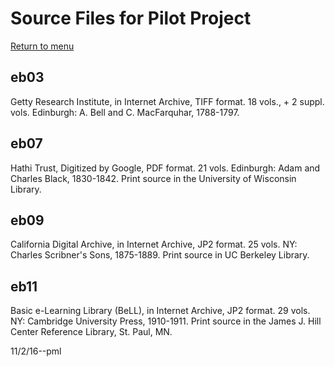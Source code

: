 # Source Files for Pilot Project

[Return to menu](../README.md)

## eb03
Getty Research Institute, in Internet Archive, TIFF format. 18 vols., + 2 suppl. vols. Edinburgh: A. Bell and C. MacFarquhar, 1788-1797.

## eb07
Hathi Trust, Digitized by Google, PDF format. 21 vols. Edinburgh: Adam and Charles Black, 1830-1842. Print source in the University of Wisconsin Library.

## eb09
California Digital Archive, in Internet Archive, JP2 format. 25 vols. NY: Charles Scribner's Sons, 1875-1889. Print source in UC Berkeley Library.

## eb11
Basic e-Learning Library (BeLL), in Internet Archive, JP2 format. 29 vols. NY: Cambridge University Press, 1910-1911. Print source in the James J. Hill Center Reference Library, St. Paul, MN.

11/2/16--pml 
